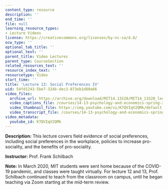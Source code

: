 ```yaml
---
content_type: resource
description: ''
end_time: ''
file: null
learning_resource_types:
- Lecture Videos
license: https://creativecommons.org/licenses/by-nc-sa/4.0/
ocw_type: ''
optional_tab_title: ''
optional_text: ''
parent_title: Video Lectures
parent_type: CourseSection
related_resources_text: ''
resource_index_text: ''
resourcetype: Video
start_time: ''
title: 'Lecture 13: Social Preferences IV'
uid: 54fd1243-5be7-324b-dec3-873eb1d80a66
video_files:
  archive_url: https://archive.org/download/MIT14.13S20/MIT14_13S20_lec13_300k.mp4
  video_captions_file: /courses/14-13-psychology-and-economics-spring-2020/30c35686f4e0562aa31223b939fab415_K7QVIqV2QMk.vtt
  video_thumbnail_file: https://img.youtube.com/vi/K7QVIqV2QMk/default.jpg
  video_transcript_file: /courses/14-13-psychology-and-economics-spring-2020/351ca3ab13cc2a0aee0488c5c7d201bc_K7QVIqV2QMk.pdf
video_metadata:
  youtube_id: K7QVIqV2QMk
---
```


**Description:** This lecture covers field evidence of social preferences, including social preferences in the workplace, policies to increase pro-sociality, and the benefits of pro-sociality.

**Instructor:** Prof. Frank Schilbach

**Note:** In March 2020, MIT students were sent home because of the COVID-19 pandemic, and classes were taught virtually. For lecture 12 and 13, Prof. Schilbach continued to teach from the classroom on campus, until he began teaching via Zoom starting at the mid-term review.

